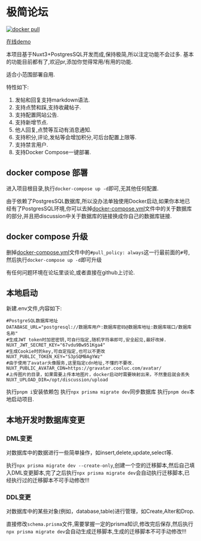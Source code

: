 # 极简论坛

[![docker pull](https://img.shields.io/docker/pulls/kingwrcy/discussion)](https://hub.docker.com/repository/docker/kingwrcy/discussion)

[在线demo](https://discussion.mblog.club)

本项目基于Nuxt3+PostgresSQL开发而成,保持极简,所以注定功能不会过多.
基本的功能目前都有了,欢迎pr,添加你觉得常用/有用的功能.

适合小范围部署自用.

特性如下:

1. 发帖和回复支持markdown语法.
2. 支持点赞和踩,支持收藏帖子.
3. 支持配置网站公告.
4. 支持新增节点.
5. 他人回复,点赞等互动有消息通知.
6. 支持积分,评论,发帖等会增加积分,可后台配置上限等.
7. 支持禁言用户.
8. 支持Docker Compose一键部署.

## docker compose 部署

进入项目根目录,执行`docker-compose up -d`即可,无其他任何配置.

由于依赖了PostgresSQL数据库,所以没办法单独使用Docker启动,如果你本地已经有了PostgresSQL环境,你可以去掉[docker-compose.yml](https://github.com/kingwrcy/discussion/blob/master/docker-compose.yml)文件中的关于数据库的部分,并且把discussion中关于数据库的链接换成你自己的数据库链接.

## docker compose 升级
删掉[docker-compose.yml](https://github.com/kingwrcy/discussion/blob/master/docker-compose.yml)文件中的`#pull_policy: always`这一行最前面的`#`号,然后执行`docker-compose up -d`即可升级

有任何问题环境在论坛里谈论,或者直接在github上讨论.

## 本地启动

新建.env文件,内容如下:

```shell
#PostgreSQL数据库地址
DATABASE_URL="postgresql://数据库用户:数据库密码@数据库地址:数据库端口/数据库名称"
#生成JWT token时加密密钥,可自行指定,随机字符串即可,安全起见,最好改掉.
NUXT_JWT_SECRET_KEY="67vdu9Bw951Kga4"
#生成Cookie时的key,可自定指定,也可以不更改
NUXT_PUBLIC_TOKEN_KEY="S3pSQMBAgYWz"
#由于使用了avatar头像服务,这里指定cdn地址,不懂的不要改.
NUXT_PUBLIC_AVATAR_CDN=https://gravatar.cooluc.com/avatar/
#上传图片的目录，如果需要上传本地图片，docker启动时需要映射出来，不然重启就会丢失
NUXT_UPLOAD_DIR=/opt/discussion/upload
```

执行`pnpm i`安装依赖包
执行`npx prisma migrate dev`同步数据库
执行`pnpm dev`本地启动项目.

## 本地开发时数据库变更

### DML变更

对数据库中的数据进行一些简单操作，如insert,delete,update,select等.

执行`npx prisma migrate dev --create-only`,创建一个空的迁移脚本,然后自己填入DML变更脚本,完了之后执行`npx prisma migrate dev`会自动执行迁移脚本,已经执行过的迁移脚本不可手动修改!!!

### DDL变更

对数据库中的某些对象(例如，database,table)进行管理，如Create,Alter和Drop.

直接修改`schema.prisma`文件,需要掌握一定的prisma知识,修改完后保存,然后执行`npx prisma migrate dev`会自动生成迁移脚本,生成的迁移脚本不可手动修改!!!
